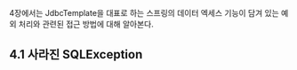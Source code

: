 4장에서는 JdbcTemplate을 대표로 하는 스프링의 데이터 엑세스 기능이 담겨 있는 예외 처리와 관련된 접근 방법에 대해 알아본다.

## 4.1 사라진 SQLException

